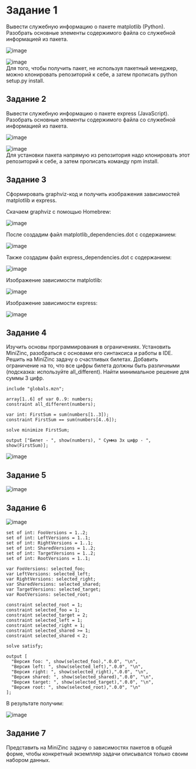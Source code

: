 # Задание 1
Вывести служебную информацию о пакете matplotlib (Python). Разобрать основные элементы содержимого файла со служебной информацией из пакета.

![image](https://github.com/user-attachments/assets/0da308e8-8fab-48b6-9a74-4764664d52d3)<br>

![image](https://github.com/user-attachments/assets/434bb2fc-5014-45c3-918d-438d8cf133cc)<br>
Для того, чтобы получить пакет, не используя пакетный менеджер, можно клонировать репозиторий к себе, а затем прописать python setup.py install.

## Задание 2
Вывести служебную информацию о пакете express (JavaScript). Разобрать основные элементы содержимого файла со служебной информацией из пакета.

![image](https://github.com/user-attachments/assets/bb666485-1c54-4c82-a6c0-f61b84c43164)<br>

![image](https://github.com/user-attachments/assets/645e54bf-4bed-4fef-8976-ff581e809e06)<br>
Для установки пакета напрямую из репозитория надо клонировать этот репозиторий к себе, а затем прописать команду npm install.

## Задание 3
Сформировать graphviz-код и получить изображения зависимостей matplotlib и express.

Скачаем graphviz с помощью Homebrew:<br>

![image](https://github.com/user-attachments/assets/fcb3337d-3d94-498c-b92d-19c425ab74d2)

После создадим файл matplotlib_dependencies.dot с содержанием:<br>

![image](https://github.com/user-attachments/assets/e89bd26c-e017-4877-b3e6-f3ad09845661)

Также создадим файл express_dependencies.dot с содержанием:<br>

![image](https://github.com/user-attachments/assets/4eb79da4-b906-4f6f-a3d7-40225d3480d0)

Изображение зависимости matplotlib:<br>

![image](https://github.com/user-attachments/assets/0ca17941-c707-4a05-88c0-0154220b17f3)<br>

Изображение зависимости express:<br>

![image](https://github.com/user-attachments/assets/6150edd0-d4b2-4fe0-b563-1ab751ab7040)<br>

## Задание 4
Изучить основы программирования в ограничениях. Установить MiniZinc, разобраться с основами его синтаксиса и работы в IDE.<br>
Решить на MiniZinc задачу о счастливых билетах. Добавить ограничение на то, что все цифры билета должны быть различными (подсказка: используйте all_different).
Найти минимальное решение для суммы 3 цифр.<br>
```
include "globals.mzn";

array[1..6] of var 0..9: numbers;
constraint all_different(numbers);

var int: FirstSum = sum(numbers[1..3]);
constraint FirstSum == sum(numbers[4..6]);

solve minimize FirstSum;

output ["Билет - ", show(numbers), " Сумма 3х цифр - ", show(FirstSum)];
```
![image](https://github.com/user-attachments/assets/d9eb25f6-40d9-4f5d-97e8-d84e5b8e34f0)<br>

## Задание 5

![image](https://github.com/user-attachments/assets/2ff7b55c-e32e-4386-940a-1c26d584a3f6)<br>


## Задание 6

![image](https://github.com/user-attachments/assets/b1efad2a-d648-4588-b404-54a5d4742da5)<br>

```
set of int: FooVersions = 1..2;
set of int: LeftVersions = 1..1;
set of int: RightVersions = 1..1;
set of int: SharedVersions = 1..2;
set of int: TargetVersions = 1..2;
set of int: RootVersions = 1..1; 

var FooVersions: selected_foo;
var LeftVersions: selected_left;
var RightVersions: selected_right;
var SharedVersions: selected_shared;
var TargetVersions: selected_target;
var RootVersions: selected_root;

constraint selected_root = 1;
constraint selected_foo = 1;
constraint selected_target = 2;
constraint selected_left = 1;
constraint selected_right = 1;
constraint selected_shared >= 1;
constraint selected_shared < 2;

solve satisfy;

output [
  "Версия foo: ", show(selected_foo),".0.0", "\n",
  "Версия left: ", show(selected_left),".0.0", "\n",
  "Версия right: ", show(selected_right),".0.0", "\n",
  "Версия shared: ", show(selected_shared),".0.0", "\n",
  "Версия target: ", show(selected_target),".0.0", "\n",
  "Версия root: ", show(selected_root),".0.0", "\n"
];
```
В результате получим:<br>

![image](https://github.com/user-attachments/assets/e726a118-3b09-4321-95b2-c8a32c6d29bc)<br>

## Задание 7
Представить на MiniZinc задачу о зависимостях пакетов в общей форме, чтобы конкретный экземпляр задачи описывался только
своим набором данных.<br>
